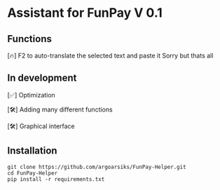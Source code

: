 # Assistant for FunPay V 0.1

## Functions

[🔥] F2 to auto-translate the selected text and paste it
Sorry but thats all

## In development

[✅] Optimization

[🛠️] Adding many different functions

[🛠️] Graphical interface

## Installation
```
git clone https://github.com/argoarsiks/FunPay-Helper.git
cd FunPay-Helper
pip install -r requirements.txt
```
